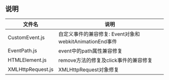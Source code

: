 ## 说明
| 文件名 | 说明 |
| ----- | ----- |
| CustomEvent.js | 自定义事件的兼容修复: Event对象和webkitAnimationEnd事件 |
| EventPath.js | event中的path属性兼容修复 |
| HTMLElement.js | remove方法的修复及click事件的兼容修复 |
| XMLHttpRequest.js | XMLHttpRequest对象修复 |
